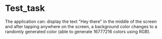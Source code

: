 # Test_task
The application can: 
display the text "Hey there" in the middle of the screen and after tapping anywhere on the screen, a background color changes to a randomly generated color (able to generate 16777216 colors using RGB). 
